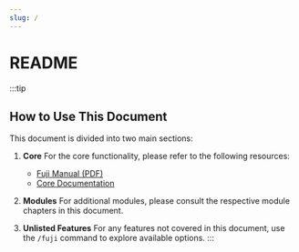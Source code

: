 ```yaml
---
slug: /
---
```


<meta name="algolia-site-verification"  content="B711AF624E87C3A5" />

# README

:::tip
## How to Use This Document

This document is divided into two main sections:

1. **Core**
   For the core functionality, please refer to the following resources:
   - [Fuji Manual (PDF)](https://github.com/sakurawald/fuji/raw/dev/docs/release/fuji.pdf)
   - [Core Documentation](./02-Modules/core.md)

2. **Modules**
   For additional modules, please consult the respective module chapters in this document.

3. **Unlisted Features**
   For any features not covered in this document, use the `/fuji` command to explore available options.
:::

